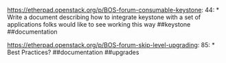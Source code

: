https://etherpad.openstack.org/p/BOS-forum-consumable-keystone: 44: 	* Write a document describing how to integrate keystone with a set of applications folks would like to see working this way ##keystone ##documentation

https://etherpad.openstack.org/p/BOS-forum-skip-level-upgrading: 85: 	* Best Practices? ##documentation ##upgrades

